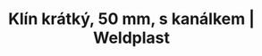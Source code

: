 ---
Filename: "klin-kratky-50-mm-s-kanalkem"
Link: "file:/Users/vinayakpatel/Downloads/www.weldplast.cz/klin-kratky-50-mm-s-kanalkem"
product_name: "Klín krátký, 50 mm, s kanálkem"
product_id: "Obj. číslo:155.634"
title: "Klín krátký, 50 mm, s kanálkem | Weldplast"
product_desc: ""
product_specs: ""
product_downloads: ""
href: ""
p_desc_2: ""
accessories: ""
similar_products: ""
---